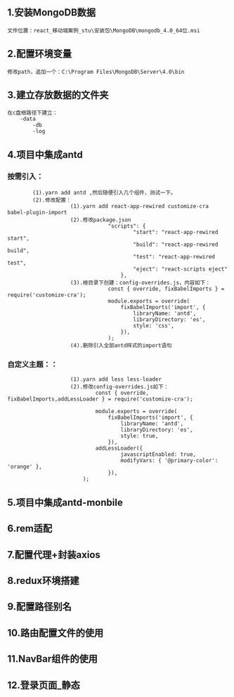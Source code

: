## 1.安装MongoDB数据
	文件位置：react_移动端案例_stu\安装包\MongoDB\mongodb_4.0_64位.msi
## 2.配置环境变量
	修改path，追加一个：C:\Program Files\MongoDB\Server\4.0\bin
## 3.建立存放数据的文件夹
	在c盘根路径下建立：
		-data
			-db
			-log
## 4.项目中集成antd
 ### 按需引入：
			(1).yarn add antd ,然后随便引入几个组件，测试一下。
			(2).修改配置：
						(1).yarn add react-app-rewired customize-cra babel-plugin-import
						(2).修改package.json
									"scripts": {
											"start": "react-app-rewired start",
											"build": "react-app-rewired build",
											"test": "react-app-rewired test",
											"eject": "react-scripts eject"
										},
						(3).根目录下创建：config-overrides.js，内容如下：
									const { override, fixBabelImports } = require('customize-cra');
									module.exports = override(
										fixBabelImports('import', {
											libraryName: 'antd',
											libraryDirectory: 'es',
											style: 'css',
										}),
									);
						(4).删除引入全部antd样式的import语句
 ### 自定义主题：：
						(1).yarn add less less-loader
						(2).修改config-overrides.js如下：
								const { override, fixBabelImports,addLessLoader } = require('customize-cra');

								module.exports = override(
									fixBabelImports('import', {
										libraryName: 'antd',
										libraryDirectory: 'es',
										style: true,
									}),
								addLessLoader({
										javascriptEnabled: true,
										modifyVars: { '@primary-color': 'orange' },
									}),
							);
## 5.项目中集成antd-monbile
## 6.rem适配
## 7.配置代理+封装axios
## 8.redux环境搭建
## 9.配置路径别名
## 10.路由配置文件的使用
## 11.NavBar组件的使用
## 12.登录页面_静态